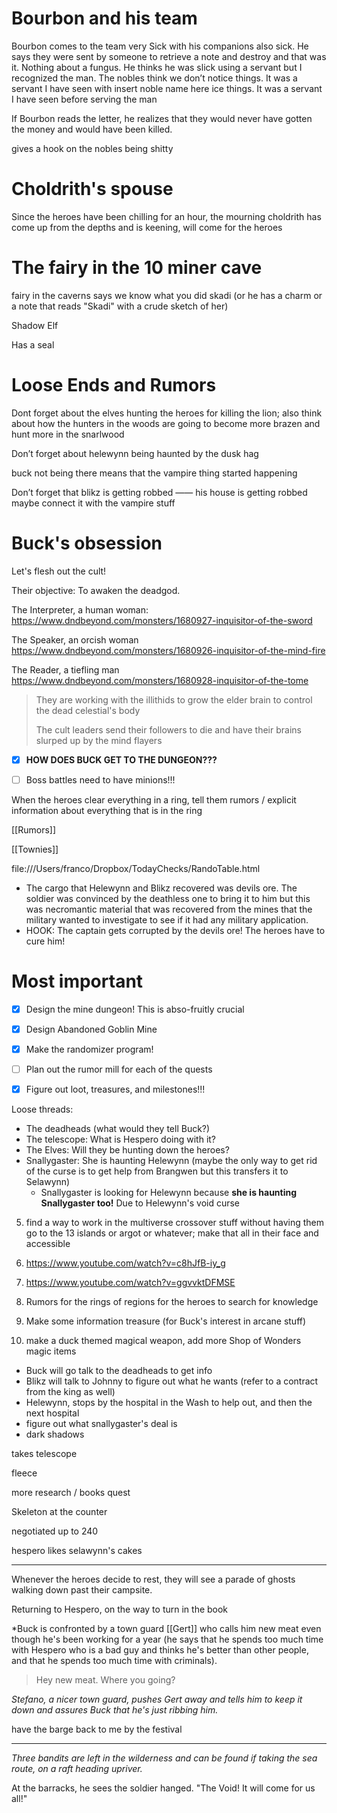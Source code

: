 
# Bourbon and his team 

Bourbon comes to the team very Sick with his companions also sick. He says they were sent by someone to retrieve a note and destroy and that was it. Nothing about a fungus. He thinks he was slick using a servant but I recognized the man. The nobles think we don’t notice things. It was a servant I have seen with insert noble name here ice things. It was a servant I have seen before serving the man

If Bourbon reads the letter, he realizes that they would never have gotten the money and would have been killed. 

gives a hook on the nobles being shitty

# Choldrith's spouse
Since the heroes have been chilling for an hour, the mourning choldrith has come up from the depths and is keening, will come for the heroes 

# The fairy in the 10 miner cave
fairy in the caverns says we know what you did skadi (or he has a charm or a note that reads "Skadi" with a crude sketch of her)

Shadow Elf 

Has a seal 

# Loose Ends and Rumors
Dont forget about the elves hunting the heroes for killing the lion; also think about how the hunters in the woods are going to become more brazen and hunt more in the snarlwood 

Don’t forget about helewynn being haunted by the dusk hag 

buck not being there means that the vampire thing started happening 

Don’t forget that blikz is getting robbed —— his house is getting robbed maybe connect it with the vampire stuff 


# Buck's obsession
Let's flesh out the cult!

Their objective: To awaken the deadgod.

The Interpreter, a human woman: https://www.dndbeyond.com/monsters/1680927-inquisitor-of-the-sword

The Speaker, an orcish woman https://www.dndbeyond.com/monsters/1680926-inquisitor-of-the-mind-fire

The Reader, a tiefling man https://www.dndbeyond.com/monsters/1680928-inquisitor-of-the-tome

> They are working with the illithids to grow the elder brain to control the dead celestial's body
> 
> The cult leaders send their followers to die and have their brains slurped up by the mind flayers





- [x] **HOW DOES BUCK GET TO THE DUNGEON???** 
- [ ] Boss battles need to have minions!!!







When the heroes clear everything in a ring, tell them rumors / explicit information about everything that is in the ring

[[Rumors]]

[[Townies]]


file:///Users/franco/Dropbox/TodayChecks/RandoTable.html



- The cargo that Helewynn and Blikz recovered was devils ore. The soldier was convinced by the deathless one to bring it to him but this was necromantic material that was recovered from the mines that the military wanted to investigate to see if it had any military application. 
- HOOK: The captain gets corrupted by the devils ore! The heroes have to cure him!

# Most important
- [x]  Design the mine dungeon! This is abso-fruitly crucial
- [x] Design Abandoned Goblin Mine
- [x] Make the randomizer program!
- [ ] Plan out the rumor mill for each of the quests 
- [x] Figure out loot, treasures, and milestones!!!



Loose threads: 
- The deadheads (what would they tell Buck?)
- The telescope: What is Hespero doing with it?
- The Elves: Will they be hunting down the heroes? 
- Snallygaster: She is haunting Helewynn (maybe the only way to get rid of the curse is to get help from Brangwen but this transfers it to Selawynn)
   - Snallygaster is looking for Helewynn because **she is haunting Snallygaster too!** Due to Helewynn's void curse



5. find a way to work in the multiverse crossover stuff without having them go to the 13 islands or argot or whatever; make that all in their face and accessible 
10. https://www.youtube.com/watch?v=c8hJfB-iy_g

12. https://www.youtube.com/watch?v=ggvvktDFMSE
13. Rumors for the rings of regions for the heroes to search for knowledge 
14. Make some information treasure (for Buck's interest in arcane stuff)
15. make a duck themed magical weapon, add more Shop of Wonders magic items

- Buck will go talk to the deadheads to get info
- Blikz will talk to Johnny to figure out what he wants (refer to a contract from the king as well)
- Helewynn, stops by the hospital in the Wash to help out, and then the next hospital
- figure out what snallygaster's deal is 
- dark shadows 










takes telescope 

fleece 

more research / books quest 



Skeleton at the counter

negotiated up to 240 

hespero likes selawynn's cakes 


-----

Whenever the heroes decide to rest, they will see a parade of ghosts walking down past their campsite. 


Returning to Hespero, on the way to turn in the book

*Buck is confronted by a town guard [[Gert]] who calls him new meat even though he's been working for a year (he says that he spends too much time with Hespero who is a bad guy and thinks he's better than other people, and that he spends too much time with criminals).

> Hey new meat. Where you going? 

*Stefano, a nicer town guard, pushes Gert away and tells him to keep it down and assures Buck that he's just ribbing him.*

have the barge back to me by the festival 

------------



*Three bandits are left in the wilderness and can be found if taking the sea route, on a raft heading upriver.*

At the barracks, he sees the soldier hanged. "The Void! It will come for us all!"

